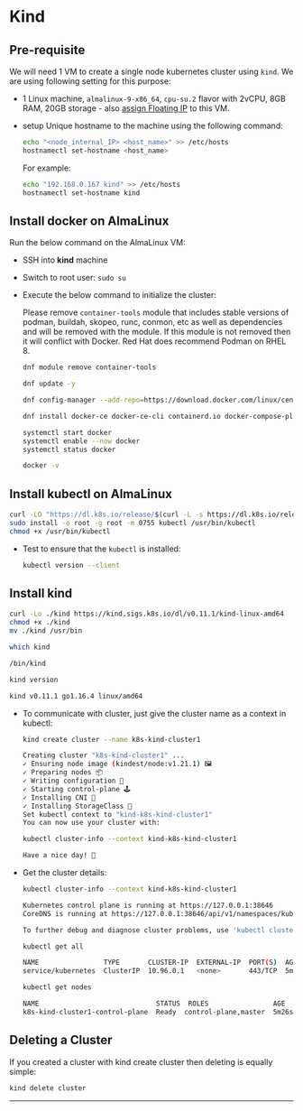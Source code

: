 # Kind

## Pre-requisite

We will need 1 VM to create a single node kubernetes cluster using `kind`.
We are using following setting for this purpose:

- 1 Linux machine, `almalinux-9-x86_64`, `cpu-su.2` flavor with 2vCPU, 8GB RAM,
  20GB storage - also [assign Floating IP](../../openstack/create-and-connect-to-the-VM/assign-a-floating-IP.md)
  to this VM.

- setup Unique hostname to the machine using the following command:

    ```sh
    echo "<node_internal_IP> <host_name>" >> /etc/hosts
    hostnamectl set-hostname <host_name>
    ```

    For example:

    ```sh
    echo "192.168.0.167 kind" >> /etc/hosts
    hostnamectl set-hostname kind
    ```

## Install docker on AlmaLinux

Run the below command on the AlmaLinux VM:

- SSH into **kind** machine

- Switch to root user: `sudo su`

- Execute the below command to initialize the cluster:

    Please remove `container-tools` module that includes stable versions of podman,
    buildah, skopeo, runc, conmon, etc as well as dependencies and will be removed
    with the module. If this module is not removed then it will conflict with Docker.
    Red Hat does recommend Podman on RHEL 8.

    ```sh
    dnf module remove container-tools

    dnf update -y

    dnf config-manager --add-repo=https://download.docker.com/linux/centos/docker-ce.repo

    dnf install docker-ce docker-ce-cli containerd.io docker-compose-plugin

    systemctl start docker
    systemctl enable --now docker
    systemctl status docker

    docker -v
    ```

## Install kubectl on AlmaLinux

```sh
curl -LO "https://dl.k8s.io/release/$(curl -L -s https://dl.k8s.io/release/stable.txt)/bin/linux/amd64/kubectl"
sudo install -o root -g root -m 0755 kubectl /usr/bin/kubectl
chmod +x /usr/bin/kubectl
```

- Test to ensure that the `kubectl` is installed:

    ```sh
    kubectl version --client
    ```

## Install kind

```sh
curl -Lo ./kind https://kind.sigs.k8s.io/dl/v0.11.1/kind-linux-amd64
chmod +x ./kind
mv ./kind /usr/bin
```

```sh
which kind

/bin/kind
```

```sh
kind version

kind v0.11.1 go1.16.4 linux/amd64
```

- To communicate with cluster, just give the cluster name as a context in kubectl:

    ```sh
    kind create cluster --name k8s-kind-cluster1

    Creating cluster "k8s-kind-cluster1" ...
    ✓ Ensuring node image (kindest/node:v1.21.1) 🖼
    ✓ Preparing nodes 📦
    ✓ Writing configuration 📜
    ✓ Starting control-plane 🕹️
    ✓ Installing CNI 🔌
    ✓ Installing StorageClass 💾
    Set kubectl context to "kind-k8s-kind-cluster1"
    You can now use your cluster with:

    kubectl cluster-info --context kind-k8s-kind-cluster1

    Have a nice day! 👋
    ```

- Get the cluster details:

    ```sh
    kubectl cluster-info --context kind-k8s-kind-cluster1

    Kubernetes control plane is running at https://127.0.0.1:38646
    CoreDNS is running at https://127.0.0.1:38646/api/v1/namespaces/kube-system/services/kube-dns:dns/proxy

    To further debug and diagnose cluster problems, use 'kubectl cluster-info dump'.
    ```

    ```sh
    kubectl get all

    NAME                TYPE       CLUSTER-IP  EXTERNAL-IP  PORT(S)  AGE
    service/kubernetes  ClusterIP  10.96.0.1   <none>       443/TCP  5m25s
    ```

    ```sh
    kubectl get nodes

    NAME                             STATUS  ROLES                AGE    VERSION
    k8s-kind-cluster1-control-plane  Ready  control-plane,master  5m26s  v1.21.1
    ```

## Deleting a Cluster

If you created a cluster with kind create cluster then deleting is equally simple:

```sh
kind delete cluster
```

---
